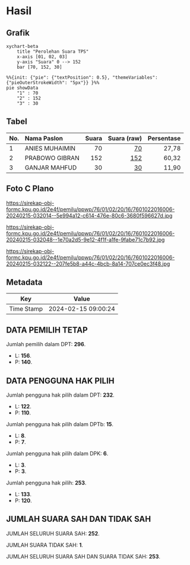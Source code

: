 # Hasil

## Grafik

```mermaid
xychart-beta
    title "Perolehan Suara TPS"
    x-axis [01, 02, 03]
    y-axis "Suara" 0 --> 152
    bar [70, 152, 30]
```

```mermaid
%%{init: {"pie": {"textPosition": 0.5}, "themeVariables": {"pieOuterStrokeWidth": "5px"}} }%%
pie showData
    "1" : 70
    "2" : 152
    "3" : 30
```

## Tabel

| No. | Nama Paslon    | Suara | Suara (raw) | Persentase |
|:--- |:-------------- | -----:| -----------:| ----------:|
| 1   | ANIES MUHAIMIN | 70    | [70][p-1]   | 27,78      |
| 2   | PRABOWO GIBRAN | 152   | [152][p-2]  | 60,32      |
| 3   | GANJAR MAHFUD  | 30    | [30][p-3]   | 11,90      |


[p-1]: https://github.com/gigit-pemilu/pemilu-2024-76-sulawesi-barat/blob/main/pilpres/hitung-suara/sub/76-sulawesi-barat/sub/01-pasangkayu/sub/02-pasangkayu/sub/2016-gunung-sari/sub/006-tps/sub/paslon-1.txt
[p-2]: https://github.com/gigit-pemilu/pemilu-2024-76-sulawesi-barat/blob/main/pilpres/hitung-suara/sub/76-sulawesi-barat/sub/01-pasangkayu/sub/02-pasangkayu/sub/2016-gunung-sari/sub/006-tps/sub/paslon-2.txt
[p-3]: https://github.com/gigit-pemilu/pemilu-2024-76-sulawesi-barat/blob/main/pilpres/hitung-suara/sub/76-sulawesi-barat/sub/01-pasangkayu/sub/02-pasangkayu/sub/2016-gunung-sari/sub/006-tps/sub/paslon-3.txt

## Foto C Plano

https://sirekap-obj-formc.kpu.go.id/2e4f/pemilu/ppwp/76/01/02/20/16/7601022016006-20240215-032014--5e994a12-c614-476e-80c6-3680f596627d.jpg

https://sirekap-obj-formc.kpu.go.id/2e4f/pemilu/ppwp/76/01/02/20/16/7601022016006-20240215-032048--1e70a2d5-9e12-4f1f-a1fe-9fabe71c7b92.jpg

https://sirekap-obj-formc.kpu.go.id/2e4f/pemilu/ppwp/76/01/02/20/16/7601022016006-20240215-032122--207fe5b8-a44c-4bcb-8a14-707ce0ec3f48.jpg


## Metadata

| Key        | Value               |
| ---------- | ------------------- |
| Time Stamp | 2024-02-15 09:00:24 |


## DATA PEMILIH TETAP

Jumlah pemilih dalam DPT: **296**.
 * L: **156**.
 * P: **140**.

## DATA PENGGUNA HAK PILIH

Jumlah pengguna hak pilih dalam DPT: **232**.
 * L: **122**.
 * P: **110**.

Jumlah pengguna hak pilih dalam DPTb: **15**.
 * L: **8**.
 * P: **7**.

Jumlah pengguna hak pilih dalam DPK: **6**.
 * L: **3**.
 * P: **3**.

Jumlah pengguna hak pilih: **253**.
 * L: **133**.
 * P: **120**.

## JUMLAH SUARA SAH DAN TIDAK SAH

JUMLAH SELURUH SUARA SAH: **252**.

JUMLAH SUARA TIDAK SAH: **1**.

JUMLAH SELURUH SUARA SAH DAN SUARA TIDAK SAH: **253**.


